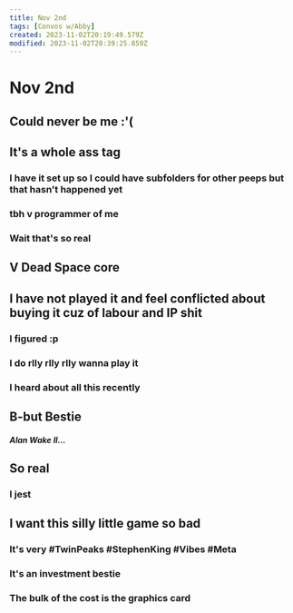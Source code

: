 ```yaml
---
title: Nov 2nd
tags: [Convos w/Abby]
created: 2023-11-02T20:19:49.579Z
modified: 2023-11-02T20:39:25.859Z
---
```


# Nov 2nd

## Could never be me :'(

## It's a whole ass tag
### I have it set up so I could have subfolders for other peeps but that hasn't happened yet
### tbh v programmer of me
### Wait that's so real

## V Dead Space core

## I have not played it and feel conflicted about buying it cuz of labour and IP shit
### I figured :p
### I do rlly rlly rlly wanna play it
### I heard about all this recently

## B-but Bestie
##### Alan Wake II...

## So real
### I jest

## I want this silly little game so bad
### It's very #TwinPeaks #StephenKing #Vibes #Meta
### It's an investment bestie
### The bulk of the cost is the graphics card
